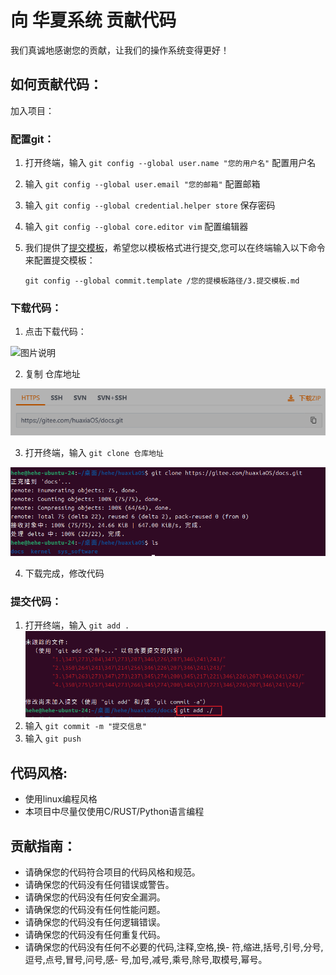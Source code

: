 # 向 华夏系统 贡献代码
我们真诚地感谢您的贡献，让我们的操作系统变得更好！
## 如何贡献代码：
加入项目：

### 配置git：
1. 打开终端，输入 `git config --global user.name "您的用户名"` 配置用户名
2. 输入 `git config --global user.email "您的邮箱"` 配置邮箱
3. 输入 `git config --global credential.helper store` 保存密码
4. 输入 `git config --global core.editor vim` 配置编辑器
5. 我们提供了[提交模板](./3.提交模板.md)，希望您以模板格式进行提交,您可以在终端输入以下命令来配置提交模板：

    `git config --global commit.template /您的提模板路径/3.提交模板.md`


### 下载代码：
1. 点击下载代码：

![图片说明](/代码贡献指南相关图示/克隆下载.png)

2. 复制 仓库地址

![图片说明](.\代码贡献指南相关图示\地址.png)

3. 打开终端，输入 `git clone 仓库地址`

![图片说明](.\代码贡献指南相关图示\下载.png)

4. 下载完成，修改代码
### 提交代码：
1. 打开终端，输入 `git add .`
![图片说明](.\代码贡献指南相关图示\git_add.png)
2. 输入 `git commit -m "提交信息"`
3. 输入 `git push`
## 代码风格:
- 使用linux编程风格
- 本项目中尽量仅使用C/RUST/Python语言编程
## 贡献指南：
- 请确保您的代码符合项目的代码风格和规范。
- 请确保您的代码没有任何错误或警告。
- 请确保您的代码没有任何安全漏洞。
- 请确保您的代码没有任何性能问题。
- 请确保您的代码没有任何逻辑错误。
- 请确保您的代码没有任何重复代码。
- 请确保您的代码没有任何不必要的代码,注释,空格,换- 符,缩进,括号,引号,分号,逗号,点号,冒号,问号,感- 号,加号,减号,乘号,除号,取模号,幂号。
